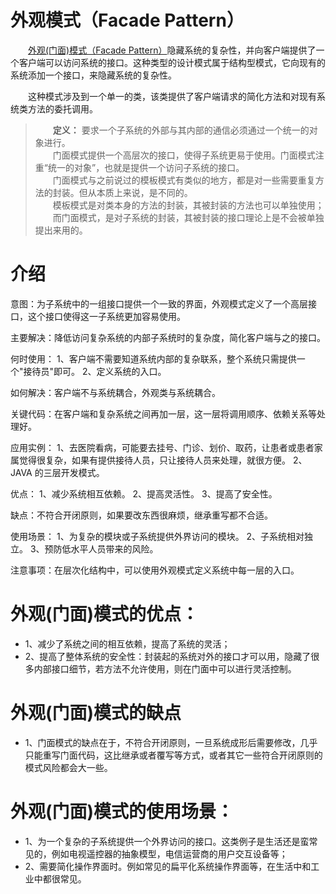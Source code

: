 # 外观模式（Facade Pattern）

&emsp;&emsp;[外观(门面)模式（Facade Pattern）](https://yq.aliyun.com/articles/70532?utm_content=m_36113)隐藏系统的复杂性，并向客户端提供了一个客户端可以访问系统的接口。这种类型的设计模式属于结构型模式，它向现有的系统添加一个接口，来隐藏系统的复杂性。

&emsp;&emsp;这种模式涉及到一个单一的类，该类提供了客户端请求的简化方法和对现有系统类方法的委托调用。

> &emsp;&emsp;**定义：** 要求一个子系统的外部与其内部的通信必须通过一个统一的对象进行。
<br>&emsp;&emsp;门面模式提供一个高层次的接口，使得子系统更易于使用。门面模式注重“统一的对象”，也就是提供一个访问子系统的接口。<br>&emsp;&emsp;门面模式与之前说过的模板模式有类似的地方，都是对一些需要重复方法的封装。但从本质上来说，是不同的。<br>&emsp;&emsp;模板模式是对类本身的方法的封装，其被封装的方法也可以单独使用；<br>&emsp;&emsp;而门面模式，是对子系统的封装，其被封装的接口理论上是不会被单独提出来用的。

# 介绍
意图：为子系统中的一组接口提供一个一致的界面，外观模式定义了一个高层接口，这个接口使得这一子系统更加容易使用。

主要解决：降低访问复杂系统的内部子系统时的复杂度，简化客户端与之的接口。

何时使用： 1、客户端不需要知道系统内部的复杂联系，整个系统只需提供一个"接待员"即可。 2、定义系统的入口。

如何解决：客户端不与系统耦合，外观类与系统耦合。

关键代码：在客户端和复杂系统之间再加一层，这一层将调用顺序、依赖关系等处理好。

应用实例： 1、去医院看病，可能要去挂号、门诊、划价、取药，让患者或患者家属觉得很复杂，如果有提供接待人员，只让接待人员来处理，就很方便。 2、JAVA 的三层开发模式。

优点： 1、减少系统相互依赖。 2、提高灵活性。 3、提高了安全性。

缺点：不符合开闭原则，如果要改东西很麻烦，继承重写都不合适。

使用场景： 1、为复杂的模块或子系统提供外界访问的模块。 2、子系统相对独立。 3、预防低水平人员带来的风险。

注意事项：在层次化结构中，可以使用外观模式定义系统中每一层的入口。


# 外观(门面)模式的优点：
- 1、减少了系统之间的相互依赖，提高了系统的灵活；
- 2、提高了整体系统的安全性：封装起的系统对外的接口才可以用，隐藏了很多内部接口细节，若方法不允许使用，则在门面中可以进行灵活控制。

# 外观(门面)模式的缺点
- 1、门面模式的缺点在于，不符合开闭原则，一旦系统成形后需要修改，几乎只能重写门面代码，这比继承或者覆写等方式，或者其它一些符合开闭原则的模式风险都会大一些。

# 外观(门面)模式的使用场景：
- 1、为一个复杂的子系统提供一个外界访问的接口。这类例子是生活还是蛮常见的，例如电视遥控器的抽象模型，电信运营商的用户交互设备等；
- 2、需要简化操作界面时。例如常见的扁平化系统操作界面等，在生活中和工业中都很常见。

